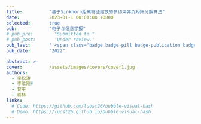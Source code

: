 ```yaml
---
title:          "基于Sinkhorn距离特征缩放的多约束非负矩阵分解算法"
date:           2023-01-1 00:01:00 +0800
selected:       true
pub:            "电子与信息学报"
# pub_pre:        "Submitted to "
# pub_post:       'Under review.'
pub_last:       ' <span class="badge badge-pill badge-publication badge-success">一级学报</span>'
pub_date:       "2022"

abstract: >-
cover:          /assets/images/covers/cover1.jpg
authors:
  - 李松涛
  - 李维刚#
  - 甘平
  - 蒋林
links:
  # Code: https://github.com/luost26/bubble-visual-hash
  # Demo: https://luost26.github.io/bubble-visual-hash
---
```

